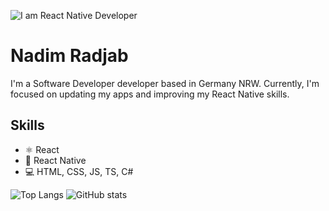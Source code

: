 ![I am React Native Developer](https://crowdbotics.ghost.io/content/images/2020/08/React-Native-Featured-Image.png)
# Nadim Radjab

I'm a Software Developer developer based in Germany NRW. Currently, I'm focused on updating my apps and improving my React Native skills.

## Skills
* <g-emoji class="g-emoji" alias="atom_symbol" fallback-src="https://github.githubassets.com/images/icons/emoji/unicode/269b.png">⚛</g-emoji> React 
* :iphone: React Native
* :computer: HTML, CSS, JS, TS, C#

![Top Langs](https://github-readme-stats-three-blue.vercel.app/api/top-langs/?username=NadimRadjab)
![GitHub stats](https://github-readme-stats-three-blue.vercel.app/api?username=NadimRadjab&show_icons=true&count_private=true)   


